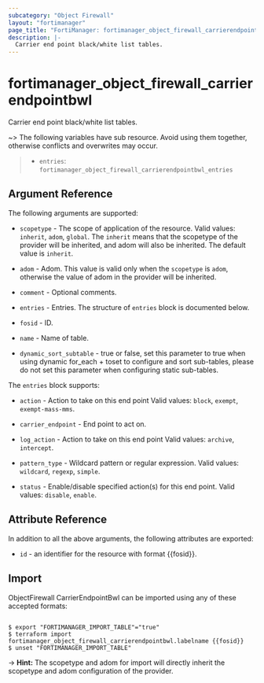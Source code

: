 ```yaml
---
subcategory: "Object Firewall"
layout: "fortimanager"
page_title: "FortiManager: fortimanager_object_firewall_carrierendpointbwl"
description: |-
  Carrier end point black/white list tables.
---
```


# fortimanager_object_firewall_carrierendpointbwl
Carrier end point black/white list tables.

~> The following variables have sub resource. Avoid using them together, otherwise conflicts and overwrites may occur.
>- `entries`: `fortimanager_object_firewall_carrierendpointbwl_entries`



## Argument Reference


The following arguments are supported:

* `scopetype` - The scope of application of the resource. Valid values: `inherit`, `adom`, `global`. The `inherit` means that the scopetype of the provider will be inherited, and adom will also be inherited. The default value is `inherit`.
* `adom` - Adom. This value is valid only when the `scopetype` is `adom`, otherwise the value of adom in the provider will be inherited.

* `comment` - Optional comments.
* `entries` - Entries. The structure of `entries` block is documented below.
* `fosid` - ID.
* `name` - Name of table.
* `dynamic_sort_subtable` - true or false, set this parameter to true when using dynamic for_each + toset to configure and sort sub-tables, please do not set this parameter when configuring static sub-tables.

The `entries` block supports:

* `action` - Action to take on this end point Valid values: `block`, `exempt`, `exempt-mass-mms`.

* `carrier_endpoint` - End point to act on.
* `log_action` - Action to take on this end point Valid values: `archive`, `intercept`.

* `pattern_type` - Wildcard pattern or regular expression. Valid values: `wildcard`, `regexp`, `simple`.

* `status` - Enable/disable specified action(s) for this end point. Valid values: `disable`, `enable`.



## Attribute Reference

In addition to all the above arguments, the following attributes are exported:
* `id` - an identifier for the resource with format {{fosid}}.

## Import

ObjectFirewall CarrierEndpointBwl can be imported using any of these accepted formats:
```

$ export "FORTIMANAGER_IMPORT_TABLE"="true"
$ terraform import fortimanager_object_firewall_carrierendpointbwl.labelname {{fosid}}
$ unset "FORTIMANAGER_IMPORT_TABLE"
```
-> **Hint:** The scopetype and adom for import will directly inherit the scopetype and adom configuration of the provider.
